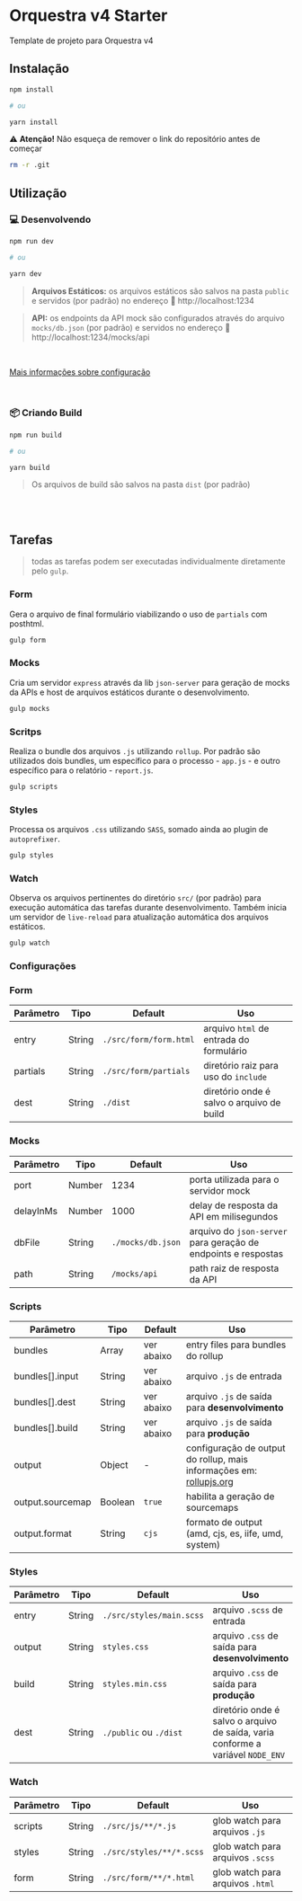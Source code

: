 # Orquestra v4 Starter
Template de projeto para Orquestra v4

## Instalação

```sh
npm install

# ou

yarn install
```

⚠️ **Atenção!** Não esqueça de remover o link do repositório antes de começar

```sh
rm -r .git
```

## Utilização

### 💻 Desenvolvendo
```sh
npm run dev

# ou

yarn dev
```

> **Arquivos Estáticos:** os arquivos estáticos são salvos na pasta `public` e servidos (por padrão) no endereço 🔗 http://localhost:1234

> **API:** os endpoints da API mock são configurados através do arquivo `mocks/db.json` (por padrão) e servidos no endereço 🔗 http://localhost:1234/mocks/api

<br>

[Mais informações sobre configuração](#configurações)

<br>

### 📦 Criando Build
```sh
npm run build

# ou

yarn build
```

> Os arquivos de build são salvos na pasta `dist` (por padrão)

<br>
<br>

## Tarefas
> todas as tarefas podem ser executadas individualmente diretamente pelo `gulp`.

### Form
Gera o arquivo de final formulário viabilizando o uso de `partials` com posthtml.

```sh
gulp form
```

### Mocks
Cria um servidor `express` através da lib `json-server` para geração de mocks da APIs e host de arquivos estáticos durante o desenvolvimento.

```sh
gulp mocks
```

### Scritps
Realiza o bundle dos arquivos `.js` utilizando `rollup`. Por padrão são utilizados dois bundles, um específico para o processo - `app.js` - e outro específico para o relatório - `report.js`.

```sh
gulp scripts
```

### Styles
Processa os arquivos `.css` utilizando `SASS`, somado ainda ao plugin de `autoprefixer`.

```sh
gulp styles
```

### Watch
Observa os arquivos pertinentes do diretório `src/` (por padrão) para execução automática das tarefas durante desenvolvimento. Também inicia um servidor de `live-reload` para atualização automática dos arquivos estáticos.

```sh
gulp watch
```

### Configurações

### Form
Parâmetro | Tipo   | Default                | Uso |
----------| ------ | ---------------------- |-----|
entry     | String | `./src/form/form.html` | arquivo `html` de entrada do formulário |
partials  | String | `./src/form/partials`  | diretório raiz para uso do `include` |
dest      | String | `./dist`               | diretório onde é salvo o arquivo de build |

### Mocks
Parâmetro | Tipo   | Default           | Uso |
----------| ------ | ----------------- |-----|
port      | Number | 1234              | porta utilizada para o servidor mock |
delayInMs | Number | 1000              | delay de resposta da API em milisegundos |
dbFile    | String | `./mocks/db.json` | arquivo do `json-server` para geração de endpoints e respostas |
path      | String | `/mocks/api`      | path raiz de resposta da API |

### Scripts
Parâmetro        | Tipo    | Default           | Uso |
-----------------| ------- | ----------------- |-----|
bundles          | Array   | ver abaixo        | entry files para bundles do rollup |
bundles[].input  | String  | ver abaixo        | arquivo `.js` de entrada |
bundles[].dest   | String  | ver abaixo        | arquivo `.js` de saída para **desenvolvimento** |
bundles[].build  | String  | ver abaixo        | arquivo `.js` de saída para **produção** |
output           | Object  | -                 | configuração de output do rollup, mais informações em: [rollupjs.org](https://rollupjs.org/guide/en/#configuration-files) |
output.sourcemap | Boolean | `true`            | habilita a geração de sourcemaps |
output.format    | String  | `cjs`             | formato de output (amd, cjs, es, iife, umd, system) |

### Styles
Parâmetro | Tipo   | Default                  | Uso |
----------| ------ | ------------------------ |-----|
entry     | String | `./src/styles/main.scss` | arquivo `.scss` de entrada |
output    | String | `styles.css`             | arquivo `.css` de saída para **desenvolvimento** |
build     | String | `styles.min.css`         | arquivo `.css` de saída para **produção** |
dest      | String | `./public` ou `./dist`   | diretório onde é salvo o arquivo de saída, varia conforme a variável `NODE_ENV` |

### Watch
Parâmetro | Tipo   | Default                  | Uso |
----------| ------ | ------------------------ |-----|
scripts   | String | `./src/js/**/*.js`       | glob watch para arquivos `.js` |
styles    | String | `./src/styles/**/*.scss` | glob watch para arquivos `.scss` |
form      | String | `./src/form/**/*.html`   | glob watch para arquivos `.html` |
